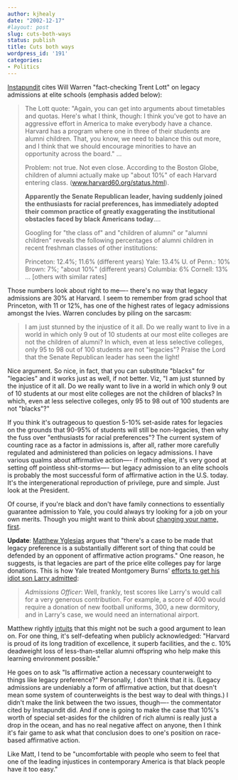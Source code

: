 ```yaml
---
author: kjhealy
date: "2002-12-17"
#layout: post
slug: cuts-both-ways
status: publish
title: Cuts both ways
wordpress_id: '191'
categories:
- Politics
---
```


[Instapundit](http://www.instapundit.com/archives/006201.php#006201 "Instapundit.com:") cites Will Warren "fact-checking Trent Lott" on legacy admissions at elite schools (emphasis added below):

> The Lott quote: "Again, you can get into arguments about timetables and quotas. Here's what I think, though: I think you've got to have an aggressive effort in America to make everybody have a chance. Harvard has a program where one in three of their students are alumni children. That, you know, we need to balance this out more, and I think that we should encourage minorities to have an opportunity across the board." ...
>
> Problem: not true. Not even close. According to the Boston Globe, children of alumni actually make up "about 10%" of each Harvard entering class.
>  (www.harvard60.org/status.html).
>
> **Apparently the Senate Republican leader, having suddenly joined the enthusiasts for racial preferences, has immediately adopted their common practice of greatly exaggerating the institutional obstacles faced by black Americans today**....
>
> Googling for "the class of" and "children of alumni" or "alumni children" reveals the following percentages of alumni children in recent freshman classes of other institutions:
>
> Princeton: 12.4%; 11.6% (different years)
>  Yale: 13.4%
>  U. of Penn.: 10%
>  Brown: 7%; "about 10%" (different years)
>  Columbia: 6%
>  Cornell: 13% ...
>  [others with similar rates]

Those numbers look about right to me—- there's no way that legacy admissions are 30% at Harvard. I seem to remember from grad school that Princeton, with 11 or 12%, has one of the highest rates of legacy admissions amongst the Ivies. Warren concludes by piling on the sarcasm:

> I am just stunned by the injustice of it all. Do we really want to live in a world in which only 9 out of 10 students at our most elite colleges are not the children of alumni? In which, even at less selective colleges, only 95 to 98 out of 100 students are not "legacies"? Praise the Lord that the Senate Republican leader has seen the light!

Nice argument. So nice, in fact, that you can substitute "blacks" for "legacies" and it works just as well, if not better. Viz, "I am just stunned by the injustice of it all. Do we really want to live in a world in which only 9 out of 10 students at our most elite colleges are not the children of blacks? In which, even at less selective colleges, only 95 to 98 out of 100 students are not "blacks"?"

If you think it's outrageous to question 5-10% set-aside rates for legacies on the grounds that 90-95% of students will still be non-legacies, then why the fuss over "enthusiasts for racial preferences"? The current system of counting race as a factor in admissions is, after all, rather more carefully regulated and administered than policies on legacy admissions. I have various qualms about affirmative action—- if nothing else, it's very good at setting off pointless shit-storms—- but legacy admission to an elite schools is probably the most successful form of affirmative action in the U.S. today. It's the intergenerational reproduction of privilege, pure and simple. Just look at the President.

Of course, if you're black and don't have family connections to essentially guarantee admission to Yale, you could always try looking for a job on your own merits. Though you might want to think about [changing your name, first](http://fiachra.soc.arizona.edu/blog/archives/000191.html#000191).
 
 **Update**: [Matthew Yglesias](http://www.matthewyglesias.com/archives/001497.html) argues that "there's a case to be made that legacy preference is a substantially different sort of thing that could be defended by an opponent of affirmative action programs." One reason, he suggests, is that legacies are part of the price elite colleges pay for large donations. This is how Yale treated Montgomery Burns' [efforts to get his idiot son Larry admitted](http://www.matthewyglesias.com/archives/001497.html):

> *Admissions Officer*: Well, frankly, test scores like Larry's would call for a very generous contribution. For example, a score of 400 would require a donation of new football uniforms, 300, a new dormitory, and in Larry's case, we would need an international airport.

Matthew rightly [intuits](http://fiachra.soc.arizona.edu/blog/archives/000195.html#000195) that this might not be such a good argument to lean on. For one thing, it's self-defeating when publicly acknowledged: "Harvard is proud of its long tradition of excellence, it superb facilities, and the c. 10% deadweight loss of less-than-stellar alumni offspring who help make this learning environment possible."

He goes on to ask "Is affirmative action a necessary counterweight to things like legacy preference?" Personally, I don't think that it is. (Legacy admissions are undeniably a form of affirmative action, but that doesn't mean some system of counterweights is the best way to deal with things.) I didn't make the link between the two issues, though—- the commentator cited by Instapundit did. And if one is going to make the case that 10%'s worth of special set-asides for the children of rich alumni is really just a drop in the ocean, and has no real negative affect on anyone, then I think it's fair game to ask what that conclusion does to one's position on race-based affirmative action.

Like Matt, I tend to be "uncomfortable with people who seem to feel that one of the leading injustices in contemporary America is that black people have it too easy."
